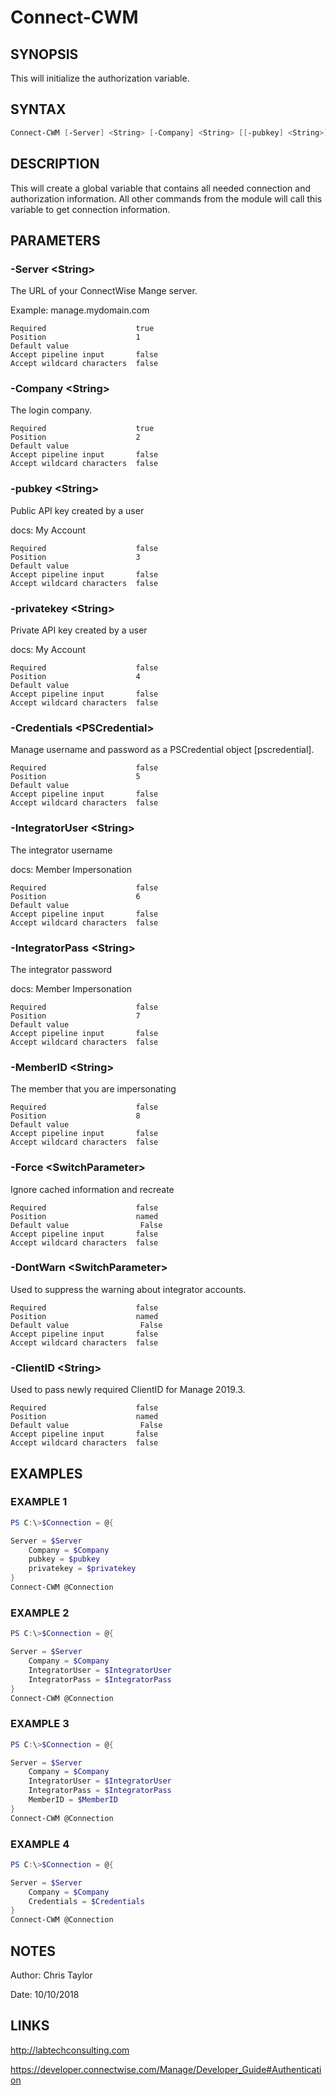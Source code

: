 ﻿# Connect-CWM
## SYNOPSIS
This will initialize the authorization variable.
## SYNTAX
```powershell
Connect-CWM [-Server] <String> [-Company] <String> [[-pubkey] <String>] [[-privatekey] <String>] [[-Credentials] <PSCredential>] [[-IntegratorUser] <String>] [[-IntegratorPass] <String>] [[-MemberID] <String>] [-Force] [-DontWarn] [<CommonParameters>] [[-ClientID] <String>]
```
## DESCRIPTION
This will create a global variable that contains all needed connection and authorization information.
All other commands from the module will call this variable to get connection information.
## PARAMETERS
### -Server &lt;String&gt;
The URL of your ConnectWise Mange server.

Example: manage.mydomain.com
```
Required                    true
Position                    1
Default value
Accept pipeline input       false
Accept wildcard characters  false
```
### -Company &lt;String&gt;
The login company.
```
Required                    true
Position                    2
Default value
Accept pipeline input       false
Accept wildcard characters  false
```
### -pubkey &lt;String&gt;
Public API key created by a user

docs: My Account
```
Required                    false
Position                    3
Default value
Accept pipeline input       false
Accept wildcard characters  false
```
### -privatekey &lt;String&gt;
Private API key created by a user

docs: My Account
```
Required                    false
Position                    4
Default value
Accept pipeline input       false
Accept wildcard characters  false
```
### -Credentials &lt;PSCredential&gt;
Manage username and password as a PSCredential object [pscredential].
```
Required                    false
Position                    5
Default value
Accept pipeline input       false
Accept wildcard characters  false
```
### -IntegratorUser &lt;String&gt;
The integrator username

docs: Member Impersonation
```
Required                    false
Position                    6
Default value
Accept pipeline input       false
Accept wildcard characters  false
```
### -IntegratorPass &lt;String&gt;
The integrator password

docs: Member Impersonation
```
Required                    false
Position                    7
Default value
Accept pipeline input       false
Accept wildcard characters  false
```
### -MemberID &lt;String&gt;
The member that you are impersonating
```
Required                    false
Position                    8
Default value
Accept pipeline input       false
Accept wildcard characters  false
```
### -Force &lt;SwitchParameter&gt;
Ignore cached information and recreate
```
Required                    false
Position                    named
Default value                False
Accept pipeline input       false
Accept wildcard characters  false
```
### -DontWarn &lt;SwitchParameter&gt;
Used to suppress the warning about integrator accounts.
```
Required                    false
Position                    named
Default value                False
Accept pipeline input       false
Accept wildcard characters  false
```
### -ClientID &lt;String&gt;
Used to pass newly required ClientID for Manage 2019.3.
```
Required                    false
Position                    named
Default value                False
Accept pipeline input       false
Accept wildcard characters  false
```

## EXAMPLES
### EXAMPLE 1
```powershell
PS C:\>$Connection = @{

Server = $Server
    Company = $Company 
    pubkey = $pubkey
    privatekey = $privatekey
}
Connect-CWM @Connection
```

### EXAMPLE 2
```powershell
PS C:\>$Connection = @{

Server = $Server
    Company = $Company 
    IntegratorUser = $IntegratorUser
    IntegratorPass = $IntegratorPass
}
Connect-CWM @Connection
```

### EXAMPLE 3
```powershell
PS C:\>$Connection = @{

Server = $Server
    Company = $Company 
    IntegratorUser = $IntegratorUser
    IntegratorPass = $IntegratorPass
    MemberID = $MemberID
}
Connect-CWM @Connection
```

### EXAMPLE 4
```powershell
PS C:\>$Connection = @{

Server = $Server
    Company = $Company 
    Credentials = $Credentials
}
Connect-CWM @Connection
```

## NOTES
Author: Chris Taylor

Date: 10/10/2018 
## LINKS
http://labtechconsulting.com

https://developer.connectwise.com/Manage/Developer_Guide#Authentication
